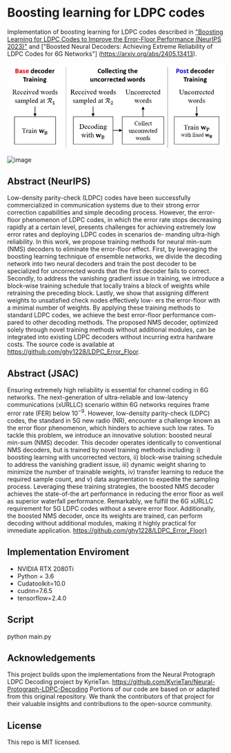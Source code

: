 # Boosting learning for LDPC codes

Implementation of boosting learning for LDPC codes described in ["Boosting Learning for LDPC Codes to Improve the Error-Floor Performance (NeurIPS 2023)"](https://arxiv.org/abs/2310.07194) and ["Boosted Neural Decoders: Achieving Extreme Reliability of LDPC Codes for 6G Networks"] (https://arxiv.org/abs/2405.13413).

<p align="center">
<img src="BaseGraph/Block_Diagram.jpg" width="550px">
</p>

![image](https://github.com/user-attachments/assets/4f69d4bd-8ad9-4486-83d0-ddc4c71c43aa)


## Abstract (NeurIPS)

Low-density parity-check (LDPC) codes have been successfully commercialized in communication systems due to their strong error correction capabilities and simple decoding process. However, the error-floor phenomenon of LDPC codes, in which the error rate stops decreasing rapidly at a certain level, presents challenges for achieving extremely low error rates and deploying LDPC codes in scenarios de- manding ultra-high reliability. In this work, we propose training methods for neural min-sum (NMS) decoders to eliminate the error-floor effect. First, by leveraging the boosting learning technique of ensemble networks, we divide the decoding network into two neural decoders and train the post decoder to be specialized for uncorrected words that the first decoder fails to correct. Secondly, to address the vanishing gradient issue in training, we introduce a block-wise training schedule that locally trains a block of weights while retraining the preceding block. Lastly, we show that assigning different weights to unsatisfied check nodes effectively low- ers the error-floor with a minimal number of weights. By applying these training methods to standard LDPC codes, we achieve the best error-floor performance com- pared to other decoding methods. The proposed NMS decoder, optimized solely through novel training methods without additional modules, can be integrated into existing LDPC decoders without incurring extra hardware costs. The source code is available at https://github.com/ghy1228/LDPC_Error_Floor.

## Abstract (JSAC)
Ensuring extremely high reliability is essential for channel coding in 6G networks. The next-generation of ultra-reliable and low-latency communications (xURLLC) scenario within 6G networks requires frame error rate (FER) below $10^{-9}$. However, low-density parity-check (LDPC) codes, the standard in 5G new radio (NR), encounter a challenge known as the error floor phenomenon, which hinders to achieve such low rates. To tackle this problem, we introduce an innovative solution: boosted neural min-sum (NMS) decoder. This decoder operates identically to conventional NMS decoders, but is trained by novel training methods including: i) boosting learning with uncorrected vectors, ii) block-wise training schedule to address the vanishing gradient issue, iii) dynamic weight sharing to minimize the number of trainable weights, iv) transfer learning to reduce the required sample count, and v) data augmentation to expedite the sampling process. Leveraging these training strategies, the boosted NMS decoder achieves the state-of-the art performance in reducing the error floor as well as superior waterfall performance. Remarkably, we fulfill the 6G xURLLC requirement for 5G LDPC codes without a severe error floor. Additionally, the boosted NMS decoder, once its weights are trained, can perform decoding without additional modules, making it highly practical for immediate application. https://github.com/ghy1228/LDPC_Error_Floor}

## Implementation Enviroment

- NVIDIA RTX 2080Ti  
- Python = 3.6  
- Cudatoolkit=10.0  
- cudnn=7.6.5  
- tensorflow=2.4.0  

## Script

python main.py

## Acknowledgements
This project builds upon the implementations from the Neural Protograph LDPC Decoding project by KyrieTan. https://github.com/KyrieTan/Neural-Protograph-LDPC-Decoding 
Portions of our code are based on or adapted from this original repository. We thank the contributors of that project for their valuable insights and contributions to the open-source community.
    
## License
This repo is MIT licensed.
